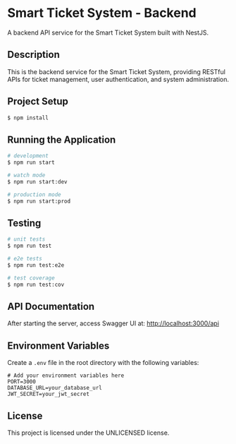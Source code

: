 # Smart Ticket System - Backend

A backend API service for the Smart Ticket System built with NestJS.

## Description

This is the backend service for the Smart Ticket System, providing RESTful APIs for ticket management, user authentication, and system administration.

## Project Setup

```bash
$ npm install
```

## Running the Application

```bash
# development
$ npm run start

# watch mode
$ npm run start:dev

# production mode
$ npm run start:prod
```

## Testing

```bash
# unit tests
$ npm run test

# e2e tests
$ npm run test:e2e

# test coverage
$ npm run test:cov
```

## API Documentation

After starting the server, access Swagger UI at: [http://localhost:3000/api](http://localhost:3000/api)

## Environment Variables

Create a `.env` file in the root directory with the following variables:

```env
# Add your environment variables here
PORT=3000
DATABASE_URL=your_database_url
JWT_SECRET=your_jwt_secret
```

## License

This project is licensed under the UNLICENSED license.
